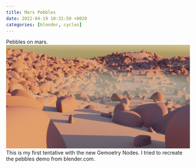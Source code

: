 ```yaml
---
title: Mars Pebbles
date: 2022-04-19 10:31:59 +0020
categories: [blender, cycles]
---
```


Pebbles on mars.
![Mars Pebbles](/images/mars-pebbles.png)
This is my first tentative with the new Gemoetry Nodes. I tried to recreate the pebbles demo from blender.com.

